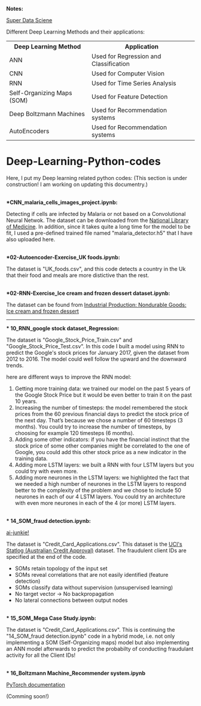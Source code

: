 <strong>Notes:</strong>

<a href="https://www.superdatascience.com/pages/deep-learning" target="_blank">Super Data Sciene</a>
<html>
<body>
<p>Different Deep Learning Methods and their applications:</p>

<table style="width:100%">
  <tr>
    <th>Deep Learning Method</th>
    <th>Application</th> 
  </tr>
  <tr>
    <td>ANN</td>
    <td>Used for Regression and Classification</td>
  </tr>
  <tr>
    <td>CNN</td>
    <td>Used for Computer Vision</td>
  </tr>
  <tr>
    <td>RNN</td>
    <td>Used for Time Series Analysis</td>
  </tr>
  <tr>
    <td>Self-Organizing Maps (SOM)</td>
    <td>Used for Feature Detection</td>
  </tr>
  <tr>
    <td>Deep Boltzmann Machines</td>
    <td>Used for Recommendation systems</td>
  </tr>
  <tr>
    <td>AutoEncoders</td>
    <td>Used for Recommendation systems</td>
  </tr>
</table>

</body>

# Deep-Learning-Python-codes
Here, I put my Deep learning related python codes: (This section is under construction! I am working on updating this documentry.)

<br>
<b>*CNN_malaria_cells_images_project.ipynb:</b>

Detecting if cells are infected by Malaria or not based on a Convolutional Neural Netwok. The dataset can be downloaded from the <a href="https://lhncbc.nlm.nih.gov/publication/pub9932">National Library of Medicine</a>. In addition, since it takes quite a long time for the model to be fit, I used a pre-defined trained file named "malaria_detector.h5" that I have also uploaded here.

<br>
<b>*02-Autoencoder-Exercise_UK foods.ipynb:</b>

The dataset is "UK_foods.csv", and this code detects a country in the Uk that their food and meals are more distictive than the rest.

<br>
<b>*02-RNN-Exercise_Ice cream and frozen dessert dataset.ipynb:</b>

The dataset can be found from <a href="https://fred.stlouisfed.org/series/IPN31152N">Industrial Production: Nondurable Goods: Ice cream and frozen dessert</a>

<hr>

<strong>* 10_RNN_google stock dataset_Regression:</strong>

The dataset is "Google_Stock_Price_Train.csv" and "Google_Stock_Price_Test.csv". In this code I built a model using RNN to predict the Google's stock prices for January 2017, given the dataset from 2012 to 2016. The model could well follow the upward and the downward trends.

here are different ways to improve the RNN model:
<ol>
  <li>Getting more training data: we trained our model on the past 5 years of the Google Stock Price but it would be even better to train it on the past 10 years.</li>
  <li>Increasing the number of timesteps: the model remembered the stock prices from the 60 previous financial days to predict the stock price of the next day. That’s because we chose a number of 60 timesteps (3 months). You could try to increase the number of timesteps, by choosing for example 120 timesteps (6 months).</li>
  <li>Adding some other indicators: if you have the financial instinct that the stock price of some other companies might be correlated to the one of Google, you could add this other stock price as a new indicator in the training data.</li>
  <li>Adding more LSTM layers: we built a RNN with four LSTM layers but you could try with even more.</li>
  <li>Adding more neurones in the LSTM layers: we highlighted the fact that we needed a high number of neurones in the LSTM layers to respond better to the complexity of the problem and we chose to include 50 neurones in each of our 4 LSTM layers. You could try an architecture with even more neurones in each of the 4 (or more) LSTM layers.</li>
</ol>

<br>
<strong>* 14_SOM_fraud detection.ipynb:</strong>

<a href="http://www.ai-junkie.com/ann/som/som1.html" target="_blank">ai-junkie!</a>

The dataset is "Credit_Card_Applications.csv". This dataset is the <a href="http://archive.ics.uci.edu/ml/support/statlog+(australian+credit+approval)" target="_blank">UCI's Statlog (Australian Credit Approval)</a> dataset. The fraudulent client IDs are specified at the end of the code.
<ul>
  <li>SOMs retain topology of the input set</li>
  <li>SOMs reveal correlations that are not easily identified (feature detection)</li>
  <li>SOMs classify data without supervision (unsupervised learning)</li>
  <li>No target vector -> No backpropagation</li>
  <li>No lateral connections between output nodes</li>
</ul>

<br>
<strong>* 15_SOM_Mega Case Study.ipynb:</strong>

The dataset is "Credit_Card_Applications.csv". This is continuing the "14_SOM_fraud detection.ipynb" code in a hybrid mode, i.e. not only implementing a SOM (Self-Organizing maps) model but also implementing an ANN model afterwards to predict the probabilty of conducting fraudulant activity for all the Client IDs!

<br>
<strong>* 16_Boltzmann Machine_Recommender system.ipynb</strong>

<a href="https://pytorch.org/docs/master/" target="_blank">PyTorch documentation</a>

(Comming soon!)
